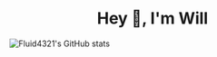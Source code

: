 <center><h1> Hey 👋, I'm Will </h1></center>

![Fluid4321's GitHub stats](https://github-readme-stats.vercel.app/api?username=fluid4321&show_icons=true&theme=tokyonight)

